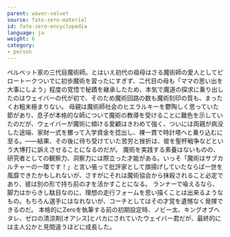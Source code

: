 ```yaml
---
parent: waver-velvet
source: fate-zero-material
id: fate-zero-encyclopedia
language: ja
weight: 6
category:
- person
---
```


ベルベット家の三代目魔術師。とはいえ初代の祖母はさる魔術師の愛人としてピロートークついでに初歩魔術を習ったにすぎず、二代目の母も「ママの思い出を大事にしよう」程度の覚悟で秘蹟を継承したため、本気で魔道の探求に乗り出したのはウェイバーの代が初で、そのため魔術回路の数も魔術刻印の質も、まったくお粗末極まりない。
母親は魔術師社会のヒエラルキーを鬱陶しく思っていた節があり、息子が本格的な師について魔術の教導を受けることに難色を示していたのだが、ウェイバーが魔術に傾ける愛顧はきわめて強く、ついには両親が病没した途端、家財一式を擲って入学資金を捻出し、裸一貫で時計塔へと乗り込むに至る。――結果、その後に待ち受けていた苦労と挫折は、彼を聖杯戦争などという大博打に訴えさせることになるのだが。
魔術を実践する素養はないものの、研究者としての観察力、洞察力には際立った才能がある。いっそ「魔術はサブカルチャーの一環です！」と言い張って批評家として旗揚げしていたならば一世を風靡できたかもしれないが、さすがにそれは魔術協会から抹殺されること必定であり、彼は別の形で持ち前の才を活かすことになる。
ランナーで喩えるなら、脚力はからきし駄目なのに、理想の走行フォームを思い描くことは出来るようなもの。もちろん選手にはなれないが、コーチとしてはその才覚を遺憾なく発揮できるのだ。
本格的にZeroを執筆する前の初期設定時、ノビー太、キングオブへタレ、ゼロの清涼剤[オアシス]とバカにされていたウェイバー君だが、最終的には主人公かと見間違うほどに成長した。
